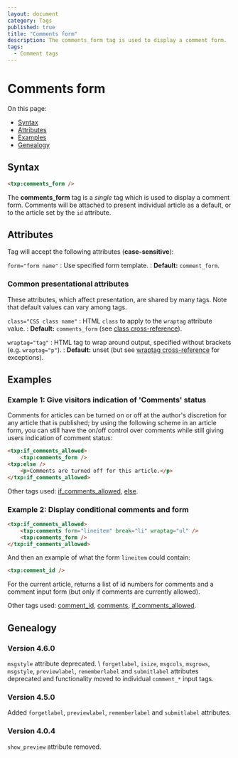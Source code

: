 ```yaml
---
layout: document
category: Tags
published: true
title: "Comments form"
description: The comments_form tag is used to display a comment form.
tags:
  - Comment tags
---
```


# Comments form

On this page:

* [Syntax](#syntax)
* [Attributes](#attributes)
* [Examples](#examples)
* [Genealogy](#genealogy)

## Syntax

~~~ html
<txp:comments_form />
~~~

The **comments_form** tag is a *single* tag which is used to display a comment form. Comments will be attached to present individual article as a default, or to the article set by the `id` attribute.

## Attributes

Tag will accept the following attributes (**case-sensitive**):

`form="form name"`
: Use specified form template.
: **Default:** `comment_form`.

### Common presentational attributes

These attributes, which affect presentation, are shared by many tags. Note that default values can vary among tags.

`class="CSS class name"`
: HTML `class` to apply to the `wraptag` attribute value.
: **Default:** `comments_form` (see [class cross-reference](http://docs.textpattern.io/tags/tag-attributes-cross-reference#class)).

`wraptag="tag"`
: HTML tag to wrap around output, specified without brackets (e.g. `wraptag="p"`).
: **Default:** unset (but see [wraptag cross-reference](http://docs.textpattern.io/tags/tag-attributes-cross-reference#wraptag) for exceptions).

## Examples

### Example 1: Give visitors indication of 'Comments' status

Comments for articles can be turned on or off at the author's discretion for any article that is published; by using the following scheme in an article form, you can still have the on/off control over comments while still giving users indication of comment status:

~~~ html
<txp:if_comments_allowed>
    <txp:comments_form />
<txp:else />
    <p>Comments are turned off for this article.</p>
</txp:if_comments_allowed>
~~~

Other tags used: [if_comments_allowed](if_comments_allowed), [else](else).

### Example 2: Display conditional comments and form

~~~ html
<txp:if_comments_allowed>
    <txp:comments form="lineitem" break="li" wraptag="ul" />
    <txp:comments_form />
</txp:if_comments_allowed>
~~~

And then an example of what the form `lineitem` could contain:

~~~ html
<txp:comment_id />
~~~

For the current article, returns a list of id numbers for comments and a comment input form (but only if comments are currently allowed).

Other tags used: [comment_id](comment_id), [comments](comments), [if_comments_allowed](if_comments_allowed).

## Genealogy

### Version 4.6.0

`msgstyle` attribute deprecated. \\
`forgetlabel`, `isize`, `msgcols`, `msgrows`, `msgstyle`, `previewlabel`, `rememberlabel` and `submitlabel` attributes deprecated and functionality moved to individual `comment_*` input tags.

### Version 4.5.0

Added `forgetlabel`, `previewlabel`, `rememberlabel` and `submitlabel` attributes.

### Version 4.0.4

`show_preview` attribute removed.
